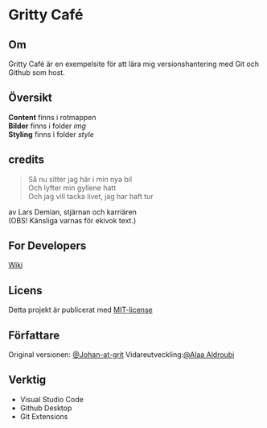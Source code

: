 # Gritty Café

## Om

Gritty Café är en exempelsite för att lära mig versionshantering med Git och Github som host.

## Översikt

**Content** finns i rotmappen\
**Bilder** finns i folder _img_\
**Styling** finns i folder _style_

## credits

> Så nu sitter jag här i min nya bil\
> Och lyfter min gyllene hatt\
> Och jag vill tacka livet, jag har haft tur

av Lars Demian, stjärnan och karriären\
(OBS! Känsliga varnas för ekivok text.)

## For Developers

[Wiki](https://github.com/AladdinX/vh-slut_vg/wiki)

## Licens

Detta projekt är publicerat med [MIT-license](https://opensource.org/licenses/MIT)

## Författare

Original versionen: [@Johan-at-grit](https://github.com/johan-at-grit)
Vidareutveckling:[@Alaa Aldroubi](https://github.com/AladdinX/)

## Verktig

- Visual Studio Code
- Github Desktop
- Git Extensions
